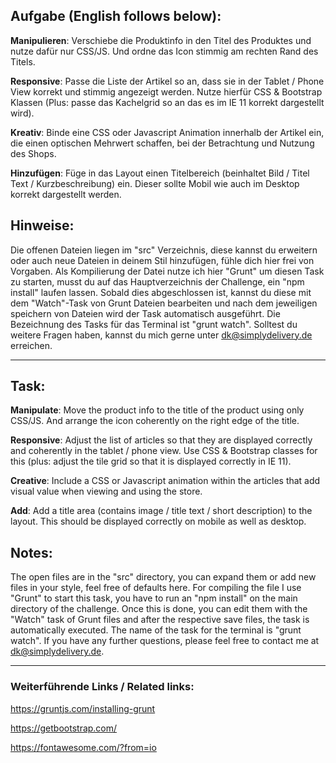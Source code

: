 ## Aufgabe (English follows below):

**Manipulieren**: Verschiebe die Produktinfo in den Titel des Produktes und nutze dafür nur CSS/JS. Und ordne das Icon stimmig am rechten Rand des Titels.


**Responsive**: Passe die Liste der Artikel so an, dass sie in der Tablet / Phone View korrekt und stimmig angezeigt werden. Nutze hierfür CSS & Bootstrap Klassen (Plus: passe das Kachelgrid so an das es im IE 11 korrekt dargestellt wird).


**Kreativ**: Binde eine CSS oder Javascript Animation innerhalb der Artikel ein, die einen optischen Mehrwert schaffen, bei der Betrachtung und Nutzung des Shops.


**Hinzufügen**: Füge in das Layout einen Titelbereich (beinhaltet Bild / Titel Text / Kurzbeschreibung) ein. Dieser sollte Mobil wie auch im Desktop korrekt dargestellt werden.

## Hinweise:
Die offenen Dateien liegen im "src" Verzeichnis, diese kannst du erweitern oder auch neue Dateien in deinem Stil hinzufügen, fühle dich hier frei von Vorgaben. Als Kompilierung der Datei nutze ich hier "Grunt" um diesen Task zu starten, musst du auf das Hauptverzeichnis der Challenge, ein "npm install" laufen lassen. Sobald dies abgeschlossen ist,  kannst du diese  mit dem "Watch"-Task von Grunt Dateien bearbeiten und nach dem jeweiligen speichern von Dateien wird der Task automatisch ausgeführt. Die Bezeichnung des Tasks für das Terminal ist "grunt watch".
Solltest du weitere Fragen haben, kannst du mich gerne unter dk@simplydelivery.de erreichen.


--------------------------------

## Task:

**Manipulate**: Move the product info to the title of the product using only CSS/JS. And arrange the icon coherently on the right edge of the title.


**Responsive**: Adjust the list of articles so that they are displayed correctly and coherently in the tablet / phone view. Use CSS & Bootstrap classes for this (plus: adjust the tile grid so that it is displayed correctly in IE 11).


**Creative**: Include a CSS or Javascript animation within the articles that add visual value when viewing and using the store.


**Add**: Add a title area (contains image / title text / short description) to the layout. This should be displayed correctly on mobile as well as desktop.

## Notes:
The open files are in the "src" directory, you can expand them or add new files in your style, feel free of defaults here. For compiling the file I use "Grunt" to start this task, you have to run an "npm install" on the main directory of the challenge. Once this is done, you can edit them with the "Watch" task of Grunt files and after the respective save files, the task is automatically executed. The name of the task for the terminal is "grunt watch".
If you have any further questions, please feel free to contact me at dk@simplydelivery.de.

--------------------------------

### Weiterführende Links / Related links:

https://gruntjs.com/installing-grunt

https://getbootstrap.com/

https://fontawesome.com/?from=io 
